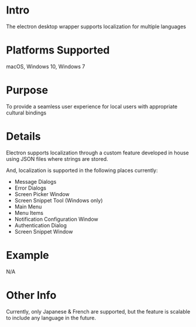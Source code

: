 # Intro
The electron desktop wrapper supports localization for multiple languages

# Platforms Supported
macOS, Windows 10, Windows 7

# Purpose
To provide a seamless user experience for local users with appropriate cultural bindings

# Details
Electron supports localization through a custom feature developed in house using JSON files where strings are stored.

And, localization is supported in the following places currently:

- Message Dialogs
- Error Dialogs
- Screen Picker Window
- Screen Snippet Tool (Windows only)
- Main Menu
- Menu Items
- Notification Configuration Window
- Authentication Dialog
- Screen Snippet Window

# Example
N/A

# Other Info
Currently, only Japanese & French are supported, but the feature is scalable to include any language in the future.